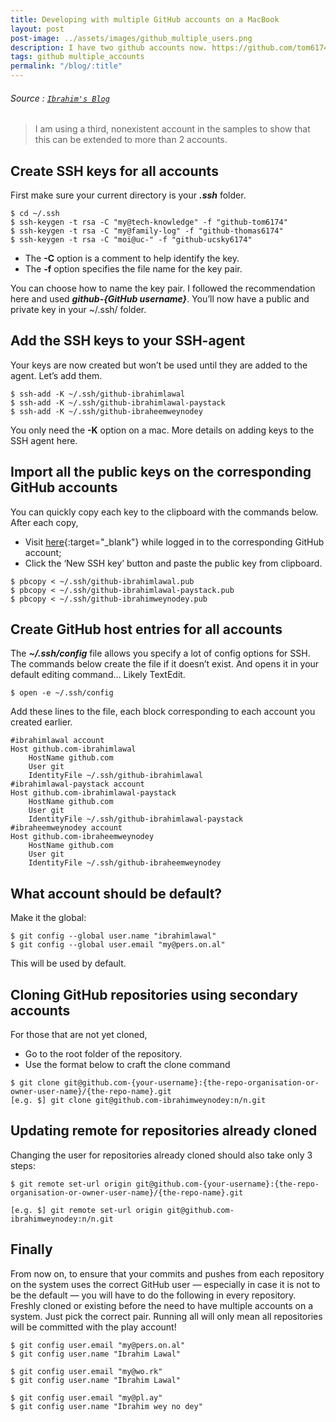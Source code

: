 ```yaml
---
title: Developing with multiple GitHub accounts on a MacBook
layout: post
post-image: ../assets/images/github_multiple_users.png
description: I have two github accounts now. https://github.com/tom6174 and https://github.com/thomas6174. Both are very active accounts. This post outlines how I setup my MacBook for easy git usage.
tags: github multiple_accounts
permalink: "/blog/:title"
---
```


###### Source : [`Ibrahim's Blog`](https://medium.com/@ibrahimlawal/developing-with-multiple-github-accounts-on-one-macbook-94ff6d4ab9ca)


> I am using a third, nonexistent account in the samples to show that this can be extended to more than 2 accounts.
	
## Create SSH keys for all accounts
First make sure your current directory is your ***.ssh*** folder.

```
$ cd ~/.ssh 
$ ssh-keygen -t rsa -C "my@tech-knowledge" -f "github-tom6174" 
$ ssh-keygen -t rsa -C "my@family-log" -f "github-thomas6174" 
$ ssh-keygen -t rsa -C "moi@uc-" -f "github-ucsky6174" 
```

* The **-C** option is a comment to help identify the key.
* The **-f** option specifies the file name for the key pair.


You can choose how to name the key pair. I followed the recommendation here and used ***github-{GitHub username}***.
You’ll now have a public and private key in your ~/.ssh/ folder.

## Add the SSH keys to your SSH-agent
Your keys are now created but won’t be used until they are added to the agent. Let’s add them.

```
$ ssh-add -K ~/.ssh/github-ibrahimlawal
$ ssh-add -K ~/.ssh/github-ibrahimlawal-paystack
$ ssh-add -K ~/.ssh/github-ibraheemweynodey
```

You only need the **-K** option on a mac. More details on adding keys to the SSH agent here.

## Import all the public keys on the corresponding GitHub accounts

You can quickly copy each key to the clipboard with the commands below. After each copy,
* Visit [here](https://github.com/settings/keys){:target="_blank"} while logged in to the corresponding GitHub account; 
* Click the ‘New SSH key’ button and paste the public key from clipboard.

```
$ pbcopy < ~/.ssh/github-ibrahimlawal.pub
$ pbcopy < ~/.ssh/github-ibrahimlawal-paystack.pub
$ pbcopy < ~/.ssh/github-ibrahimweynodey.pub
```


## Create GitHub host entries for all accounts
The ***~/.ssh/config*** file allows you specify a lot of config options for SSH. The commands below create the file if it doesn’t exist. And opens it in your default editing command… Likely TextEdit.

```
$ open -e ~/.ssh/config
```

Add these lines to the file, each block corresponding to each account you created earlier.
```
#ibrahimlawal account
Host github.com-ibrahimlawal
    HostName github.com
    User git
    IdentityFile ~/.ssh/github-ibrahimlawal
#ibrahimlawal-paystack account
Host github.com-ibrahimlawal-paystack
    HostName github.com
    User git
    IdentityFile ~/.ssh/github-ibrahimlawal-paystack
#ibraheemweynodey account
Host github.com-ibraheemweynodey
    HostName github.com
    User git
    IdentityFile ~/.ssh/github-ibraheemweynodey
```    

## What account should be default?
Make it the global:

```
$ git config --global user.name "ibrahimlawal"
$ git config --global user.email "my@pers.on.al"
```
This will be used by default.

## Cloning GitHub repositories using secondary accounts
For those that are not yet cloned,
* Go to the root folder of the repository.
* Use the format below to craft the clone command

```
$ git clone git@github.com-{your-username}:{the-repo-organisation-or-owner-user-name}/{the-repo-name}.git
[e.g. $] git clone git@github.com-ibrahimweynodey:n/n.git
```

## Updating remote for repositories already cloned
Changing the user for repositories already cloned should also take only 3 steps:

```
$ git remote set-url origin git@github.com-{your-username}:{the-repo-organisation-or-owner-user-name}/{the-repo-name}.git

[e.g. $] git remote set-url origin git@github.com-ibrahimweynodey:n/n.git
```

## Finally
From now on, to ensure that your commits and pushes from each repository on the system uses the correct GitHub user — especially in case it is not to be the default — you will have to do the following in every repository. Freshly cloned or existing before the need to have multiple accounts on a system. Just pick the correct pair. Running all will only mean all repositories will be committed with the play account!

```
$ git config user.email "my@pers.on.al"
$ git config user.name "Ibrahim Lawal"

$ git config user.email "my@wo.rk"
$ git config user.name "Ibrahim Lawal"

$ git config user.email "my@pl.ay"
$ git config user.name "Ibrahim wey no dey"
```

